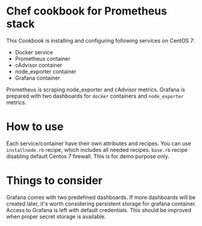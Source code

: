 # Chef cookbook for Prometheus stack
This Cookbook is installing and configuring following services on CentOS 7:
- Docker service
- Prometheus container
- cAdvisor container
- node_exporter container
- Grafana container

Prometheus is scraping node_exporter and cAdvisor metrics.
Grafana is prepared with two dashboards for `docker` containers and `node_exporter` metrics. 

# How to use
Each service/container have their own attributes and recipes. 
You can use `installnode.rb` recipe, which includes all needed recipes.
`base.rb` recipe disabling default Centos 7 firewall. This is for demo purpose only.

# Things to consider
Grafana comes with two predefined dashboards. If more dashboards will be created later, it's worth considering persistent storage for grafana container.
Access to Grafana is left with default credentials. This should be improved when proper secret storage is available.
